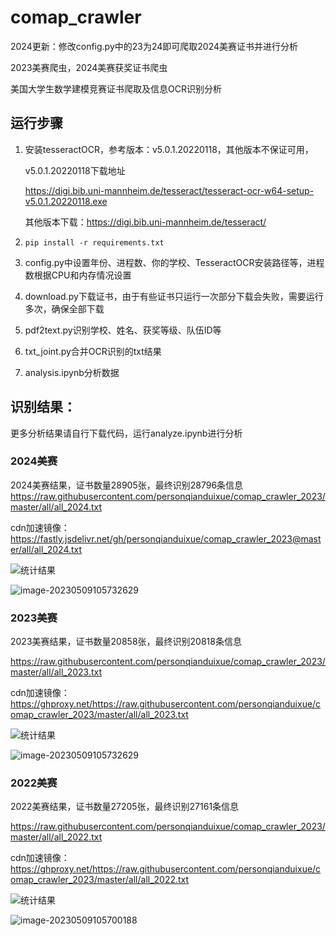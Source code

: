 # comap_crawler

2024更新：修改config.py中的23为24即可爬取2024美赛证书并进行分析

2023美赛爬虫，2024美赛获奖证书爬虫

美国大学生数学建模竞赛证书爬取及信息OCR识别分析

## 运行步骤

1. 安装tesseractOCR，参考版本：v5.0.1.20220118，其他版本不保证可用，

   v5.0.1.20220118下载地址

   https://digi.bib.uni-mannheim.de/tesseract/tesseract-ocr-w64-setup-v5.0.1.20220118.exe

   其他版本下载：https://digi.bib.uni-mannheim.de/tesseract/

2. `pip install -r requirements.txt`

3. config.py中设置年份、进程数、你的学校、TesseractOCR安装路径等，进程数根据CPU和内存情况设置

4. download.py下载证书，由于有些证书只运行一次部分下载会失败，需要运行多次，确保全部下载

5. pdf2text.py识别学校、姓名、获奖等级、队伍ID等

6. txt_joint.py合并OCR识别的txt结果

7. analysis.ipynb分析数据

## 识别结果：

更多分析结果请自行下载代码，运行analyze.ipynb进行分析

### 2024美赛

2024美赛结果，证书数量28905张，最终识别28796条信息
https://raw.githubusercontent.com/personqianduixue/comap_crawler_2023/master/all/all_2024.txt

cdn加速镜像：https://fastly.jsdelivr.net/gh/personqianduixue/comap_crawler_2023@master/all/all_2024.txt

![统计结果](https://raw.githubusercontent.com/personqianduixue/picbed/main/img/%E7%BB%9F%E8%AE%A1%E7%BB%93%E6%9E%9C.png)

![image-20230509105732629](https://github.com/personqianduixue/picbed/blob/main/img/Snipaste_2024-05-03_18-11-15.png)


### 2023美赛

2023美赛结果，证书数量20858张，最终识别20818条信息

https://raw.githubusercontent.com/personqianduixue/comap_crawler_2023/master/all/all_2023.txt

cdn加速镜像：https://ghproxy.net/https://raw.githubusercontent.com/personqianduixue/comap_crawler_2023/master/all/all_2023.txt

![统计结果](https://cdn.jsdelivr.net/gh/personqianduixue/picbed/img202305091055579.png)

![image-20230509105732629](https://cdn.jsdelivr.net/gh/personqianduixue/picbed/img202305091057649.png)

### 2022美赛

2022美赛结果，证书数量27205张，最终识别27161条信息

https://raw.githubusercontent.com/personqianduixue/comap_crawler_2023/master/all/all_2022.txt

cdn加速镜像：https://ghproxy.net/https://raw.githubusercontent.com/personqianduixue/comap_crawler_2023/master/all/all_2022.txt

![统计结果](https://cdn.jsdelivr.net/gh/personqianduixue/picbed/img202305091056671.png)

![image-20230509105700188](https://cdn.jsdelivr.net/gh/personqianduixue/picbed/img202305091057210.png)
